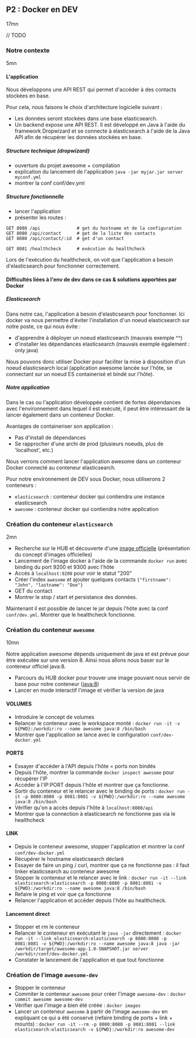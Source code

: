 ## P2 : Docker en DEV
17mn

// TODO

### Notre contexte

5mn

#### L'application

Nous développons une API REST qui permet d'accéder à des contacts stockées en base.

Pour cela, nous faisons le choix d'architecture logicielle suivant :

* Les données seront stockées dans une base elasticsearch.
* Un backend expose une API REST. Il est développé en Java à l'aide du
framework Dropwizard et se connecte à elasticsearch à l'aide de la Java API afin de récupérer
les données stockées en base.

##### Structure technique (dropwizard)
* ouverture du projet awesome + compilation
* explication du lancement de l'application `java -jar myjar.jar server myconf.yml`
* montrer la conf conf/dev.yml

##### Structure fonctionnelle
* lancer l'application
* présenter les routes :

```
GET 8080 /api              # get du hostname et de la configuration
GET 8080 /api/contact      # get de la liste des contacts
GET 8080 /api/contact/:id  # get d'un contact

GET 8081 /healthcheck      # exécution du healthcheck
```

Lors de l'exécution du healthcheck, on voit que l'application a besoin d'elasticsearch pour fonctionner correctement.

#### Difficultés liées à l'env de dev dans ce cas & solutions apportées par Docker

##### Elasticsearch

Dans notre cas, l'application à besoin d'elasticsearch pour fonctionner. Ici docker va nous permettre d'éviter 
l'installation d'un noeud elasticsearch sur notre poste, ce qui nous évite : 

* d'apprendre à déployer un noeud elasticsearch (mauvais exemple ^^)
* d'installer les dépendances elasticsearch (mauvais exemple également : only java)

Nous pouvons donc utiliser Docker pour faciliter la mise à disposition d'un noeud elasticsearch local (application 
awesome lancée sur l'hôte, se connectant sur un noeud ES containerisé et bindé sur l'hôte). 

##### Notre application

Dans le cas ou l'application développée contient de fortes dépendances avec l'environnement dans lequel il est exécuté,
il peut être intéressant de la lancer également dans un conteneur Docker. 

Avantages de containeriser son application :

* Pas d'install de dépendances
* Se rapprocher d'une archi de prod (plusieurs noeuds, plus de 'localhost', etc.)

Nous verrons comment lancer l'application awesome dans un conteneur Docker connecté au conteneur elasticsearch.

Pour notre environnement de DEV sous Docker, nous utiliserons 2 conteneurs :

* `elasticsearch` : conteneur docker qui contiendra une instance elasticsearch
* `awesome` : conteneur docker qui contiendra notre application

### Création du conteneur `elasticsearch`

2mn

* Recherche sur le HUB et découverte d'une [image officielle](https://hub.docker.com/_/elasticsearch/) (présentation du 
concept d'images officielles)
* Lancement de l'image docker à l'aide de la commande `docker run` avec binding
du port 9200 et 9300 avec l'hôte
* Accès à `localhost:9200` pour voir le statut "200"
* Créer l'index `awesome` et ajouter quelques contacts `{"firstname": "John", "lastname": "Doe"}`
* GET du contact
* Montrer le stop / start et persistance des données.

Maintenant il est possible de lancer le jar depuis l'hôte avec la conf `conf/dev.yml`. Montrer que le healthcheck 
fonctionne.

### Création du conteneur `awesome`

10mn

Notre application awesome dépends uniquement de java et est prévue pour être exécutée sur une version 8. Ainsi nous 
allons nous baser sur le conteneur officiel java:8. 

* Parcours du HUB docker pour trouver une image pouvant nous servir de base
pour notre conteneur ([java:8](https://hub.docker.com/_/java/))
* Lancer en mode interactif l'image et vérifier la version de java

#### VOLUMES

* Introduire le concept de volumes
* Relancer le conteneur avec le workspace monté : 
`docker run -it -v ${PWD}:/workdir:ro --name awesome java:8 /bin/bash`
* Montrer que l'application se lance avec le configuration `conf/dev-docker.yml`

#### PORTS

* Essayer d'accéder à l'API depuis l'hôte = ports non bindés
* Depuis l'hôte, montrer la commande `docker inspect awesome` pour récupérer l'IP
* Accéder à l'IP:PORT depuis l'hôte et montrer que ça fonctionne.
* Sortir du conteneur et le relancer avec le binding de ports :
`docker run -it -p 8080:8080 -p 8081:8081 -v ${PWD}:/workdir:ro --name awesome java:8 /bin/bash`
* Vérifier qu'on a accès depuis l'hôte à `localhost:8080/api`
* Montrer que la connection à elasticsearch ne fonctionne pas via le healthcheck

#### LINK

* Depuis le conteneur awesome, stopper l'application et montrer la conf `conf/dev-docker.yml`
* Récupérer le hostname elasticsearch déclaré
* Essayer de faire un ping / curl, montrer que ça ne fonctionne pas : il faut linker elasticsearch au conteneur
awesome
* Stopper le conteneur et le relancer avec le link :
`docker run -it --link elasticsearch:elasticsearch -p 8080:8080 -p 8081:8081 -v ${PWD}:/workdir:ro --name awesome java:8 /bin/bash`
* Refaire le ping et voir que ça fonctionne
* Relancer l'application et accéder depuis l'hôte au healthcheck.

#### Lancement direct

* Stopper et rm le conteneur
* Relancer le conteneur en exécutant le `java -jar` directement :
`docker run -it --link elasticsearch:elasticsearch -p 8080:8080 -p 8081:8081 -v ${PWD}:/workdir:ro --name awesome java:8 java -jar /workdir/target/awesome-app-1.0-SNAPSHOT.jar server /workdir/conf/dev-docker.yml`
* Constater le lancement de l'application et que tout fonctionne


### Création de l'image `awesome-dev`

* Stopper le conteneur
* Commiter le conteneur `awesome` pour créer l'image `awesome-dev` :
`docker commit awesome awesome-dev`
* Vérifier que l'image a bien été créée : `docker images`
* Lancer un conteneur `awesome` à partir de l'image `awesome-dev` en expliquant ce qui a été conservé (refaire binding 
de ports + link + mounts) :
`docker run -it --rm -p 8080:8080 -p 8081:8081 --link elasticsearch:elasticsearch -v ${PWD}:/workdir:ro awesome-dev`